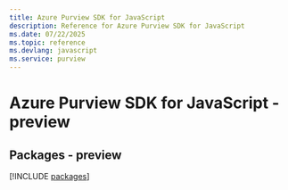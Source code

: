 ```yaml
---
title: Azure Purview SDK for JavaScript
description: Reference for Azure Purview SDK for JavaScript
ms.date: 07/22/2025
ms.topic: reference
ms.devlang: javascript
ms.service: purview
---
```

# Azure Purview SDK for JavaScript - preview
## Packages - preview
[!INCLUDE [packages](purview-index.md)]
